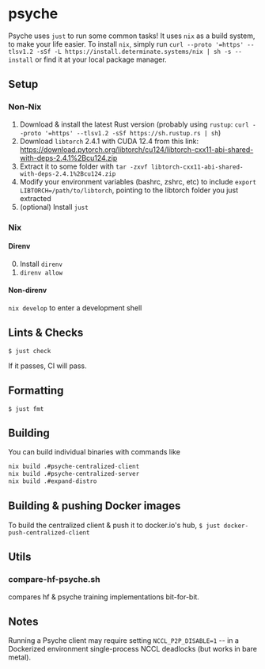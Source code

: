 # psyche

Psyche uses `just` to run some common tasks!
It uses `nix` as a build system, to make your life easier.
To install `nix`, simply run `curl --proto '=https' --tlsv1.2 -sSf -L https://install.determinate.systems/nix | sh -s -- install` or find it at your local package manager.

## Setup

### Non-Nix

1. Download & install the latest Rust version (probably using `rustup`: `curl --proto '=https' --tlsv1.2 -sSf https://sh.rustup.rs | sh`)
2. Download `libtorch` 2.4.1 with CUDA 12.4 from this link: https://download.pytorch.org/libtorch/cu124/libtorch-cxx11-abi-shared-with-deps-2.4.1%2Bcu124.zip
3. Extract it to some folder with `tar -zxvf libtorch-cxx11-abi-shared-with-deps-2.4.1%2Bcu124.zip`
4. Modify your environment variables (bashrc, zshrc, etc) to include `export LIBTORCH=/path/to/libtorch`, pointing to the libtorch folder you just extracted
5. (optional) Install `just`

### Nix

#### Direnv

0. Install `direnv`
1. `direnv allow`

#### Non-direnv

`nix develop` to enter a development shell

## Lints & Checks

`$ just check`

If it passes, CI will pass.

## Formatting

`$ just fmt`

## Building

You can build individual binaries with commands like

```bash
nix build .#psyche-centralized-client
nix build .#psyche-centralized-server
nix build .#expand-distro
```

## Building & pushing Docker images

To build the centralized client & push it to docker.io's hub,
`$ just docker-push-centralized-client`

## Utils

### compare-hf-psyche.sh

compares hf & psyche training implementations bit-for-bit.

## Notes

Running a Psyche client may require setting `NCCL_P2P_DISABLE=1` -- in a Dockerized environment single-process NCCL deadlocks (but works in bare metal).
